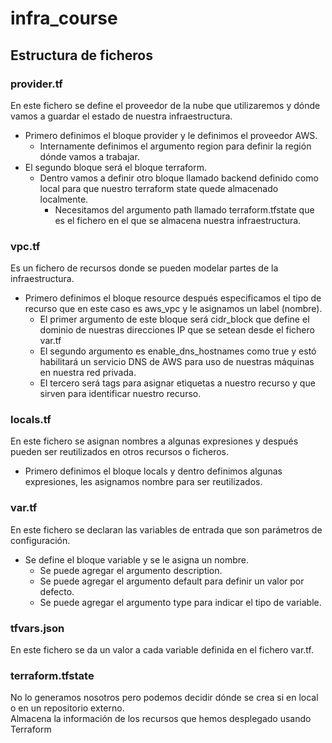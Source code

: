 # infra_course
## Estructura de ficheros
### provider.tf
En este fichero se define el proveedor de la nube que utilizaremos y dónde vamos a guardar el estado de nuestra infraestructura.  
+ Primero definimos el bloque provider y le definimos el proveedor AWS.
    + Internamente definimos el argumento region para definir la región dónde vamos a trabajar.
+ El segundo bloque será el bloque terraform.
    + Dentro vamos a definir otro bloque llamado backend definido como local para que nuestro terraform state quede almacenado localmente.
        + Necesitamos del argumento path llamado terraform.tfstate que es el fichero en el que se almacena nuestra infraestructura. 
### vpc.tf
Es un fichero de recursos donde se pueden modelar partes de la infraestructura.  
+ Primero definimos el bloque resource después especificamos el tipo de recurso que en este caso es aws_vpc y le asignamos un label (nombre).
    + El primer argumento de este bloque será cidr_block que define el dominio de nuestras direcciones IP que se setean desde el fichero var.tf
    + El segundo argumento es enable_dns_hostnames como true y estó habilitará un servicio DNS de AWS para uso de nuestras máquinas en nuestra red privada.
    + El tercero será tags para asignar etiquetas a nuestro recurso y que sirven para identificar nuestro recurso.
### locals.tf
En este fichero se asignan nombres a algunas expresiones y después pueden ser reutilizados en otros recursos o ficheros.  
+ Primero definimos el bloque locals y dentro definimos algunas expresiones, les asignamos nombre para ser reutilizados.
### var.tf
En este fichero se declaran las variables de entrada que son parámetros de configuración.  
+ Se define el bloque variable y se le asigna un nombre.
    + Se puede agregar el argumento description.
    + Se puede agregar el argumento default para definir un valor por defecto.
    + Se puede agregar el argumento type para indicar el tipo de variable.
### tfvars.json
En este fichero se da un valor a cada variable definida en el fichero var.tf.  
### terraform.tfstate
No lo generamos nosotros pero podemos decidir dónde se crea si en local o en un repositorio externo.  
Almacena la información de los recursos que hemos desplegado usando Terraform
